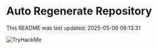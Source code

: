 # Auto Regenerate Repository

This README was last updated: 2025-05-06 06:13:31

 ![TryHackMe](https://tryhackme.com/badge/533634)